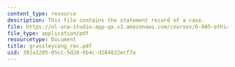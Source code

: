```yaml
---
content_type: resource
description: This file contains the statement record of a case.
file: https://ol-ocw-studio-app-qa.s3.amazonaws.com/courses/6-805-ethics-and-the-law-on-the-electronic-frontier-fall-2005/391a120505cc5d206b4cd284822ecf7a_grassleycong_rec.pdf
file_type: application/pdf
resourcetype: Document
title: grassleycong_rec.pdf
uid: 391a1205-05cc-5d20-6b4c-d284822ecf7a
---
```

